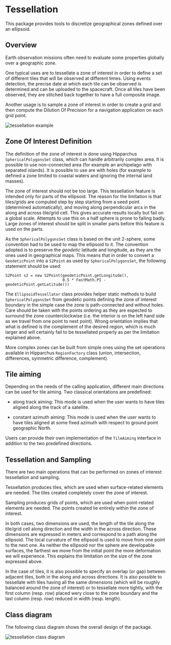 <!--- Copyright 2002-2022 CS GROUP
  Licensed under the Apache License, Version 2.0 (the "License");
  you may not use this file except in compliance with the License.
  You may obtain a copy of the License at
  
    http://www.apache.org/licenses/LICENSE-2.0
  
  Unless required by applicable law or agreed to in writing, software
  distributed under the License is distributed on an "AS IS" BASIS,
  WITHOUT WARRANTIES OR CONDITIONS OF ANY KIND, either express or implied.
  See the License for the specific language governing permissions and
  limitations under the License.
-->

# Tessellation

This package provides tools to discretize geographical zones defined over an ellipsoid.

## Overview

Earth observation missions often need to evaluate some properties globally over
a geographic zone.

One typical uses are to tessellate a zone of interest in order to define a set of
different tiles that will be observed at different times. Using events detection,
the precise date at which each tile can be observed is determined and can be
uploaded to the spacecraft. Once all tiles have been observed, they are stitched
back together to have a full composite image.

Another usage is to sample a zone of interest in order to create a grid and then
compute the Dilution Of Precision for a navigation application on each grid point.

![tessellation example](../images/tessellation-example.png)

## Zone Of Interest Definition

The definition of the zone of interest is done using Hipparchus
`SphericalPolygonsSet` class, which can handle arbitrarily complex area.
It is possible to use non-connected area (for example an archipelago with
separated islands). It is possible to use are with holes (for example to
defined a zone limited to coastal waters and ignoring the internal land
masses).

The zone of interest should not be too large. This tessellation feature
is intended only for parts of the ellipsoid. The reason for the limitation
is that tiles/grids are computed step by step starting from a seed point
(determined automatically), and moving along perpendicular arcs in the
along and across tile/grid cell. This gives accurate results locally but
fail on a global scale. Attempts to use this on a half sphere is prone to
failing badly. Large zones of interest should be split in smaller parts
before this feature is used on the parts.

As the `SphericalPolygonsSet` class is based on the unit 2-sphere, some
convention had to be used to map the ellipsoid to it. The convention
adopted is to preserve the *geodetic* latitude and longitude, as they
are the ones used in geographical maps. This means that in order to
convert a `GeodeticPoint` into a `S2Point` as used by `SphericalPolygonsSet`,
the following statement should be used:

    S2Point s2 = new S2Point(geodeticPoint.getLongitude(),
                             0.5 * FastMath.PI - geodeticPoint.getLatitude())

The `EllipsoidTessellator` class provides helper static methods to build
`SphericalPolygonsSet` from geodetic points defining the zone of interest
boundary in the simple case the zone is path-connected and without holes.
Care should be taken with the points ordering as they are expected to surround
the zone counterclockwise (i.e. the interior is on the left hand side as
we travel from one point to next point). Wrong orientation implies that
what is defined is the complement of the desired region, which is much
larger and will certainly fail to be tessellated properly as per the
limitation explained above.

More complex zones can be built from simple ones using the set operations
available in Hipparchus `RegionFactory` class (union, intersection,
differences, symmetric difference, complement).

## Tile aiming

Depending on the needs of the calling application, different main directions can
be used for tile aiming. Two classical orientations are predefined:
 
* along track aiming: This mode is used when the user wants to have tiles
  aligned along the track of a satellite.


* constant azimuth aiming: This mode is used when the user wants to have tiles
  aligned at some fixed azimuth with respect to ground point geographic North.

Users can provide their own implementation of the `TileAiming` interface in addition to
the two predefined directions.

## Tessellation and Sampling

There are two main operations that can be performed on zones of interest:
tessellation and sampling.

Tessellation produces tiles, which are used when surface-related elements are needed.
The tiles created completely cover the zone of interest.

Sampling produces grids of points, which are used when point-related elements are needed.
The points created lie entirely within the zone of interest.

In both cases, two dimensions are used, the length of the tile along the tile/grid cell
along direction and the width in the across direction. These dimensions are expressed
in meters and correspond to a path along the ellipsoid. The local curvature of the
ellipsoid is used to move from one point to the next one. As neither the ellipsoid nor
the sphere are developable surfaces, the farthest we move from the initial point the
more deformation we will experience. This explains the limitation on the size of the zone
expressed above.

In the case of tiles, it is also possible to specify an overlap (or gap) between adjacent
tiles, both in the along and across directions. It is also possible to tessellate with
tiles having all the same dimensions (which will be roughly balanced around the zone of
interest) or to tessellate more tightly, with the first column (resp. row) placed wery
close to the zone boundary and the last column (resp. row) reduced in width (resp. length). 

## Class diagram

The following class diagram shows the overall design of the package.

![tessellation class diagram](../images/design/tessellation-class-diagram.png)
